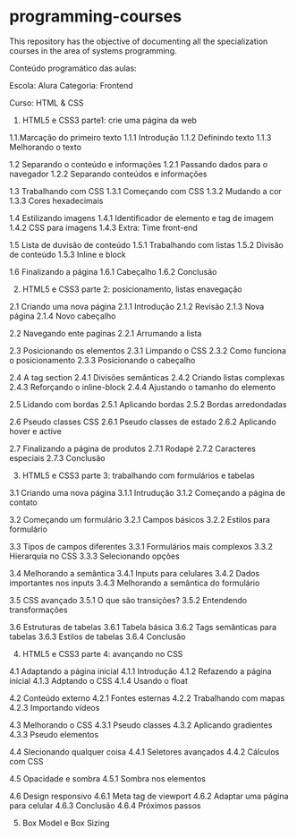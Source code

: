 # programming-courses
This repository has the objective of documenting all the specialization courses in the area of systems programming.

Conteúdo programático das aulas:

Escola: Alura
Categoria: Frontend

Curso: HTML & CSS

1. HTML5 e CSS3 parte1: crie uma página da web

1.1.Marcação do primeiro texto
1.1.1 Introdução
1.1.2 Definindo texto
1.1.3 Melhorando o texto

1.2 Separando o conteúdo e informações
1.2.1 Passando dados para o navegador
1.2.2 Separando conteúdos e informações

1.3 Trabalhando com CSS
1.3.1 Começando com CSS
1.3.2 Mudando a cor
1.3.3 Cores hexadecimais

1.4 Estilizando imagens
1.4.1 Identificador de elemento e tag de imagem
1.4.2 CSS para imagens
1.4.3 Extra: Time front-end

1.5 Lista de duvisão de conteúdo
1.5.1 Trabalhando com listas
1.5.2 Divisão de conteúdo
1.5.3 Inline e block

1.6 Finalizando a página
1.6.1 Cabeçalho
1.6.2 Conclusão

2. HTML5 e CSS3 parte 2: posicionamento, listas enavegação

2.1 Criando uma nova página
2.1.1 Introdução
2.1.2 Revisão
2.1.3 Nova página
2.1.4 Novo cabeçalho

2.2 Navegando ente paginas
2.2.1 Arrumando a lista

2.3 Posicionando os elementos
2.3.1 Limpando o CSS
2.3.2 Como funciona o posicionamento
2.3.3 Posicionando o cabeçalho

2.4 A tag section
2.4.1 Divisões semânticas
2.4.2 Criando listas complexas
2.4.3 Reforçando o inline-block
2.4.4 Ajustando o tamanho do elemento

2.5 Lidando com bordas
2.5.1 Aplicando bordas
2.5.2 Bordas arredondadas

2.6 Pseudo classes CSS
2.6.1 Pseudo classes de estado
2.6.2 Aplicando hover e active

2.7 Finalizando a página de produtos
2.7.1 Rodapé
2.7.2 Caracteres especiais
2.7.3 Conclusão

3. HTML5 e CSS3 parte 3: trabalhando com formulários e tabelas

3.1 Criando uma nova página
3.1.1 Intrudução
3.1.2 Começando a página de contato

3.2 Começando um formulário
3.2.1 Campos básicos
3.2.2 Estilos para formulário

3.3 Tipos de campos diferentes
3.3.1 Formulários mais complexos
3.3.2 Hierarquia no CSS
3.3.3 Selecionando opções

3.4 Melhorando a semântica
3.4.1 Inputs para celulares
3.4.2 Dados importantes nos inputs
3.4.3 Melhorando a semântica do formulário

3.5 CSS avançado
3.5.1 O que são transições?
3.5.2 Entendendo transformações

3.6 Estruturas de tabelas
3.6.1 Tabela básica
3.6.2 Tags semânticas para tabelas
3.6.3 Estilos de tabelas
3.6.4 Conclusão

4. HTML5 e CSS3 parte 4: avançando no CSS

4.1 Adaptando a página inicial
4.1.1 Introdução
4.1.2 Refazendo a página inicial
4.1.3 Adptando o CSS
4.1.4 Usando o float

4.2 Conteúdo externo
4.2.1 Fontes esternas
4.2.2 Trabalhando com mapas
4.2.3 Importando vídeos

4.3 Melhorando o CSS
4.3.1 Pseudo classes
4.3.2 Aplicando gradientes
4.3.3 Pseudo elementos

4.4 Slecionando qualquer coisa
4.4.1 Seletores avançados
4.4.2 Cálculos com CSS

4.5 Opacidade e sombra
4.5.1 Sombra nos elementos

4.6 Design responsivo
4.6.1 Meta tag de viewport
4.6.2 Adaptar uma página para celular
4.6.3 Conclusão
4.6.4 Próximos passos

5. Box Model e Box Sizing

